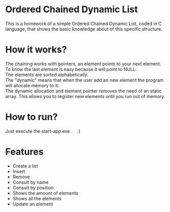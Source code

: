 <h1>Ordered Chained Dynamic List</h1>
This is a homework of a simple Ordered Chained Dynamic List, coded in C language, that shows the basic knowledge about of this specific structure.

<h1>How it works?</h1>
The chaining works with pointers, an element points to your next element. To know the last element is easy because it will point to NULL.<br />
The elements are sorted alphabetically.<br />
The "dynamic" means that when the user add an new element the program will allocate memory to it.<br />
The dynamic allocation and element pointer removes the need of an static array. This allows you to register new elements until you run out of memory.

<h1>How to run?</h1>
Just execute the start-app.exe      :)

<h1>Features</h1>
<ul>
	<li>Create a list</li>
	<li>Insert</li>
	<li>Remove</li>
	<li>Consult by name</li>
	<li>Consult by position</li>
	<li>Shows the amount of elements</li>
	<li>Shows all the elements</li>
	<li>Update an element</li>
</ul>
